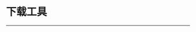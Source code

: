
  # 下载工具
  ---

  <Common-LinkList :linkList='{"name":"下载工具","item":[{"link":"https://www.423down.com/575.html","icon":"https://www.423down.com/favicon.ico","text":"IDM"},{"link":"https://trackerslist.com/#/zh","icon":"http://img.ilxdh.com/navig/2020-03-12/1583979176_5001.ico?auth_key=1589426512-1c04a230fd0ea4e0ff898d65e2946bcf5062df22-0-b76c707bf4dd785e0acdfefb91b8d958","text":"trackerslist"},{"link":"https://www.423down.com/9092.html","icon":"https://www.423down.com/favicon.ico","text":"迅雷X版"},{"link":"https://yixun.writeas.com/yi-xun","icon":"https://yixun.writeas.com/favicon.ico","text":"亿寻"},{"link":"https://www.423down.com/9138.html","icon":"https://www.423down.com/favicon.ico","text":"闪电下载"},{"link":"http://www.carrotchou.blog/1088.html","icon":"http://img.ilxdh.com/navig/2020-01-30/1580378190_811.jpg?auth_key=1589426512-98ca810de4d5ab0a5adecfddd2d674339c25aaaa-0-46d408e0499ad7b6df4dfb028ee9fec8","text":"猎影视频下载器"},{"link":"https://aria2.github.io/","icon":"http://img.ilxdh.com/navig/2020-03-12/1583979945_1064.png?auth_key=1589426512-85b1872f761d72e20bf5690bd158f49670f5404a-0-30249cbcffc39ba437e8064a75d94607","text":"aria2"},{"link":"https://www.lanzous.com/b073c7g4f","icon":"https://www.lanzous.com/favicon.ico","text":"BitComet_比特彗星"},{"link":"https://www.423down.com/8088.html","icon":"https://www.423down.com/favicon.ico","text":"uTorrent"},{"link":"https://www.423down.com/8421.html","icon":"https://www.423down.com/favicon.ico","text":"qBittorrent"},{"link":"https://motrix.app/zh-CN","icon":"https://motrix.app/favicon.ico","text":"Motrix"},{"link":"https://xdown.org/","icon":"https://xdown.org/favicon.ico","text":"Xdown"},{"link":"https://www.423down.com/708.html","icon":"http://img.ilxdh.com/navig/2020-03-03/1583228156_9883.ico?auth_key=1589426512-8cc5261ad8dd40096b0b7dc918806c2b6c3ed3b5-0-7f3d41c1bb05704f8427a8d7df486cd2","text":"冰点文库"},{"link":"http://www.heikeyun.com/","icon":"http://www.heikeyun.com/favicon.ico","text":"黑科下载器"},{"link":"https://magnetw.app/","icon":"https://magnetw.app/favicon.ico","text":"magnetW"}]}'/>
  